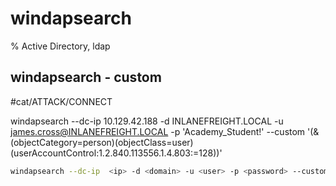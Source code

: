 # windapsearch

% Active Directory, ldap

## windapsearch - custom 
#cat/ATTACK/CONNECT

windapsearch --dc-ip  10.129.42.188 -d INLANEFREIGHT.LOCAL -u james.cross@INLANEFREIGHT.LOCAL -p 'Academy_Student!' --custom '(&(objectCategory=person)(objectClass=user)(userAccountControl:1.2.840.113556.1.4.803:=128))'
```bash
windapsearch --dc-ip  <ip> -d <domain> -u <user> -p <password> --custom <request>
```

